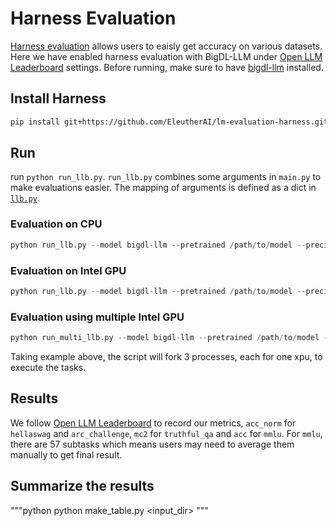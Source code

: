 # Harness Evaluation
[Harness evaluation](https://github.com/EleutherAI/lm-evaluation-harness) allows users to eaisly get accuracy on various datasets. Here we have enabled harness evaluation with BigDL-LLM under 
[Open LLM Leaderboard](https://huggingface.co/spaces/HuggingFaceH4/open_llm_leaderboard) settings.
Before running, make sure to have [bigdl-llm](../../../README.md) installed.

## Install Harness
```bash
pip install git+https://github.com/EleutherAI/lm-evaluation-harness.git@b281b09
```

## Run
run `python run_llb.py`. `run_llb.py` combines some arguments in `main.py` to make evaluations easier. The mapping of arguments is defined as a dict in [`llb.py`](llb.py).

### Evaluation on CPU
```python
python run_llb.py --model bigdl-llm --pretrained /path/to/model --precision nf3 sym_int4 nf4 --device cpu --tasks hellaswag arc mmlu truthfulqa --batch 1 --no_cache
```
### Evaluation on Intel GPU
```python
python run_llb.py --model bigdl-llm --pretrained /path/to/model --precision nf3 sym_int4 nf4 --device xpu --tasks hellaswag arc mmlu truthfulqa --batch 1 --no_cache
```
### Evaluation using multiple Intel GPU
```python
python run_multi_llb.py --model bigdl-llm --pretrained /path/to/model --precision nf3 sym_int4 nf4 --device xpu:0,2,3 --tasks hellaswag arc mmlu truthfulqa --batch 1 --no_cache
```
Taking example above, the script will fork 3 processes, each for one xpu, to execute the tasks.
## Results
We follow [Open LLM Leaderboard](https://huggingface.co/spaces/HuggingFaceH4/open_llm_leaderboard) to record our metrics, `acc_norm` for `hellaswag` and `arc_challenge`, `mc2` for `truthful_qa` and `acc` for `mmlu`. For `mmlu`, there are 57 subtasks which means users may need to average them manually to get final result.
## Summarize the results
"""python
python make_table.py <input_dir>
"""